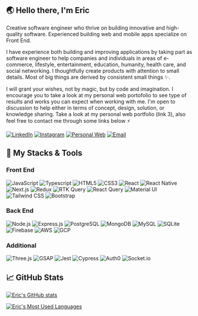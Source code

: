 ## 🌏 Hello there, I'm Eric

Creative software engineer who thrive on building innovative and high-quality software. Experienced building web and mobile apps specialize on Front End.

I have experience both building and improving applications by taking part as software engineer to help companies and individuals in areas of e-commerce, lifestyle, entertainment, education, humanity, health care, and social networking. I thoughtfully create products with attention to small details. Most of big things are derived by consistent small things ✨.

I will grant your wishes, not by magic, but by code and imagination. I encourage you to take a look at my personal web portofolio to see type of results and works you can expect when working with me. I'm open to discussion to help either in terms of concept, design, solution, or knowledge sharing. Take a look at my personal web portfolio (link 3), also feel free to contact me through some links below ⚡

[![LinkedIn](https://cdn3.iconfinder.com/data/icons/social-network-icon/112/linkedin-64.png)](https://www.linkedin.com/in/eric-prima-wijaya/)
[![Instagram](https://cdn3.iconfinder.com/data/icons/2018-social-media-logotypes/1000/2018_social_media_popular_app_logo_instagram-64.png)](https://www.instagram.com/ericpeweh/)
[![Personal Web](https://cdn4.iconfinder.com/data/icons/web-ui-color/128/Globe-64.png)](https://ericpeweh.netlify.app/)
[![Email](https://cdn3.iconfinder.com/data/icons/social-circle/512/647403-email-64.png)](mailto:ericpeweh@gmail.com)

## 🔧 My Stacks & Tools
### Front End
![JavaScript](https://img.shields.io/badge/javascript-233233?style=for-the-badge&logo=javascript)
![Typescript](https://img.shields.io/badge/typescript-007aac?style=for-the-badge&logo=typescript&logoColor=fff)
![HTML5](https://img.shields.io/badge/html5-e34c26?style=for-the-badge&logo=html5&logoColor=fff)
![CSS3](https://img.shields.io/badge/css3-264de4?style=for-the-badge&logo=css3&logoColor=fff)
![React](https://img.shields.io/badge/react-283233?style=for-the-badge&logo=react)
![React Native](https://img.shields.io/badge/react_native-283233?style=for-the-badge&logo=react)
![Next.js](https://img.shields.io/badge/next.js-283233?style=for-the-badge&logo=next.js)
![Redux](https://img.shields.io/badge/redux-764abc?style=for-the-badge&logo=redux)
![RTK Query](https://img.shields.io/badge/rtk_query-764abc?style=for-the-badge&logo=redux)
![React Query](https://img.shields.io/badge/react_query-ff4154?style=for-the-badge&logo=react%20query&logoColor=fff)
![Material UI](https://img.shields.io/badge/material_ui-0081CB?style=for-the-badge&logo=mui&logoColor=fff)
![Tailwind CSS](https://img.shields.io/badge/tailwind_css-0fb4fc?style=for-the-badge&logo=tailwind%20css&logoColor=fff)
![Bootstrap](https://img.shields.io/badge/bootstrap-563D7C?style=for-the-badge&logo=bootstrap&logoColor=fff)

### Back End
![Node.js](https://img.shields.io/badge/node.js-3c873a?style=for-the-badge&logo=node.js&logoColor=fff)
![Express.js](https://img.shields.io/badge/express.js-404d59?style=for-the-badge&logo=express&logoColor=fff)
![PostgreSQL](https://img.shields.io/badge/postgreSQL-336691?style=for-the-badge&logo=postgresql&logoColor=fff)
![MongoDB](https://img.shields.io/badge/mongodb-4DB33D?style=for-the-badge&logo=mongodb&logoColor=fff)
![MySQL](https://img.shields.io/badge/mysql-00758f?style=for-the-badge&logo=mysql&logoColor=fff)
![SQLite](https://img.shields.io/badge/sqlite-01395a?style=for-the-badge&logo=sqlite&logoColor=fff)
![Firebase](https://img.shields.io/badge/firebase-F57C00?style=for-the-badge&logo=firebase&logoColor=fff)
![AWS](https://img.shields.io/badge/aws-04273a?style=for-the-badge&logo=amazon%20aws&logoColor=ff9c00)
![GCP](https://img.shields.io/badge/google_cloud-04273a?style=for-the-badge&logo=google%20cloud)

### Additional
![Three.js](https://img.shields.io/badge/three.js-fff?style=for-the-badge&logo=three.js&logoColor=000)
![GSAP](https://img.shields.io/badge/gsap-8ac640?style=for-the-badge)
![Jest](https://img.shields.io/badge/jest-C63D14?style=for-the-badge&logo=jest)
![Cypress](https://img.shields.io/badge/cypress-000?style=for-the-badge&logo=cypress)
![Auth0](https://img.shields.io/badge/auth0-eb5424?style=for-the-badge&logo=auth0&logoColor=fff)
![Socket.io](https://img.shields.io/badge/socket.io-000?style=for-the-badge&logo=socket.io)


## 📈 GitHub Stats
[![Eric's GitHub stats](https://github-readme-stats.vercel.app/api?username=ericpeweh)](https://github.com/anuraghazra/github-readme-stats)

[<img alt="Eric's Most Used Languages" src="https://github-readme-stats.vercel.app/api/top-langs/?username=ericpeweh&count_private=true&layout=compact">](#)
